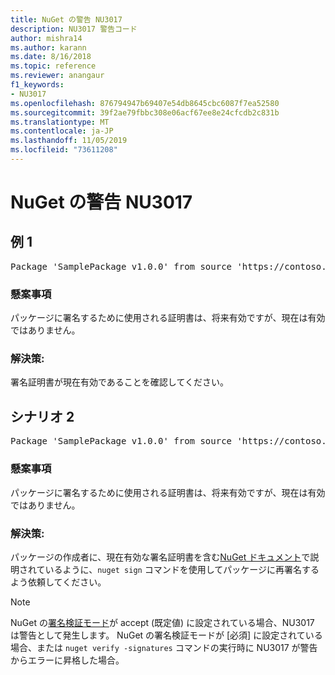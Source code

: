 ```yaml
---
title: NuGet の警告 NU3017
description: NU3017 警告コード
author: mishra14
ms.author: karann
ms.date: 8/16/2018
ms.topic: reference
ms.reviewer: anangaur
f1_keywords:
- NU3017
ms.openlocfilehash: 876794947b69407e54db8645cbc6087f7ea52580
ms.sourcegitcommit: 39f2ae79fbbc308e06acf67ee8e24cfcdb2c831b
ms.translationtype: MT
ms.contentlocale: ja-JP
ms.lasthandoff: 11/05/2019
ms.locfileid: "73611208"
---
```

# <a name="nuget-warning-nu3017"></a>NuGet の警告 NU3017

## <a name="scenario-1"></a>例 1

<pre>Package 'SamplePackage v1.0.0' from source 'https://contoso.com/index.json': The signing certificate is not yet valid.</pre>

### <a name="issue"></a>懸案事項

パッケージに署名するために使用される証明書は、将来有効ですが、現在は有効ではありません。


### <a name="solution"></a>解決策:

署名証明書が現在有効であることを確認してください。



## <a name="scenario-2"></a>シナリオ 2

<pre>Package 'SamplePackage v1.0.0' from source 'https://contoso.com/index.json': The primary signature's certificate is not yet valid.</pre>

### <a name="issue"></a>懸案事項

パッケージに署名するために使用される証明書は、将来有効ですが、現在は有効ではありません。


### <a name="solution"></a>解決策:

パッケージの作成者に、現在有効な署名証明書を含む[NuGet ドキュメント](https://docs.microsoft.com/nuget/create-packages/sign-a-package)で説明されているように、`nuget sign` コマンドを使用してパッケージに再署名するよう依頼してください。


> [!Note]
> NuGet の[署名検証モード](https://docs.microsoft.com/nuget/consume-packages/installing-signed-packages#configure-package-signature-requirements)が accept (既定値) に設定されている場合、NU3017 は警告として発生します。 NuGet の署名検証モードが [必須] に設定されている場合、または `nuget verify -signatures` コマンドの実行時に NU3017 が警告からエラーに昇格した場合。 